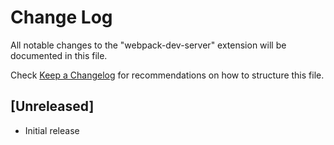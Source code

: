 # Change Log
All notable changes to the "webpack-dev-server" extension will be documented in this file.

Check [Keep a Changelog](http://keepachangelog.com/) for recommendations on how to structure this file.

## [Unreleased]
- Initial release